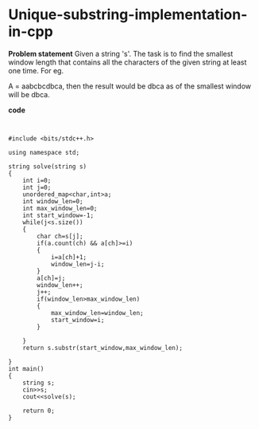 # Unique-substring-implementation-in-cpp
**Problem statement**
Given a string 's'. The task is to find the smallest window length that contains all the characters of the given string at least one time.
For eg.

A = aabcbcdbca, then the result would be dbca as of the smallest window will be dbca.

**code**

```


#include <bits/stdc++.h>

using namespace std;

string solve(string s)
{
    int i=0;
    int j=0;
    unordered_map<char,int>a;
    int window_len=0;
    int max_window_len=0;
    int start_window=-1;
    while(j<s.size())
    {
        char ch=s[j];
        if(a.count(ch) && a[ch]>=i)
        {
            i=a[ch]+1;
            window_len=j-i;
        }
        a[ch]=j;
        window_len++;
        j++;
        if(window_len>max_window_len)
        {
            max_window_len=window_len;
            start_window=i;
        }
        
    }
    return s.substr(start_window,max_window_len);
    
}
int main()
{
    string s;
    cin>>s;
    cout<<solve(s);

    return 0;
}

